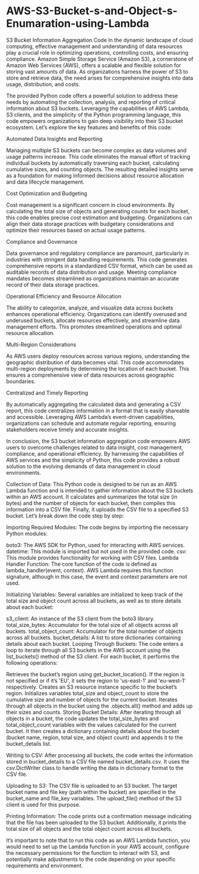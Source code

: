 # AWS-S3-Bucket-s-and-Object-s-Enumaration-using-Lambda

S3 Bucket Information Aggregation Code
In the dynamic landscape of cloud computing, effective management and understanding of data resources play a crucial role in optimizing operations, controlling costs, and ensuring compliance. Amazon Simple Storage Service (Amazon S3), a cornerstone of Amazon Web Services (AWS), offers a scalable and flexible solution for storing vast amounts of data. As organizations harness the power of S3 to store and retrieve data, the need arises for comprehensive insights into data usage, distribution, and costs.

The provided Python code offers a powerful solution to address these needs by automating the collection, analysis, and reporting of critical information about S3 buckets. Leveraging the capabilities of AWS Lambda, S3 clients, and the simplicity of the Python programming language, this code empowers organizations to gain deep visibility into their S3 bucket ecosystem. Let’s explore the key features and benefits of this code:

Automated Data Insights and Reporting

Managing multiple S3 buckets can become complex as data volumes and usage patterns increase. This code eliminates the manual effort of tracking individual buckets by automatically traversing each bucket, calculating cumulative sizes, and counting objects. The resulting detailed insights serve as a foundation for making informed decisions about resource allocation and data lifecycle management.

Cost Optimization and Budgeting

Cost management is a significant concern in cloud environments. By calculating the total size of objects and generating counts for each bucket, this code enables precise cost estimation and budgeting. Organizations can align their data storage practices with budgetary considerations and optimize their resources based on actual usage patterns.

Compliance and Governance

Data governance and regulatory compliance are paramount, particularly in industries with stringent data handling requirements. This code generates comprehensive reports in a standardized CSV format, which can be used as auditable records of data distribution and usage. Meeting compliance mandates becomes streamlined as organizations maintain an accurate record of their data storage practices.

Operational Efficiency and Resource Allocation

The ability to categorize, analyze, and visualize data across buckets enhances operational efficiency. Organizations can identify overused and underused buckets, allocate resources effectively, and streamline data management efforts. This promotes streamlined operations and optimal resource allocation.

Multi-Region Considerations

As AWS users deploy resources across various regions, understanding the geographic distribution of data becomes vital. This code accommodates multi-region deployments by determining the location of each bucket. This ensures a comprehensive view of data resources across geographic boundaries.

Centralized and Timely Reporting

By automatically aggregating the calculated data and generating a CSV report, this code centralizes information in a format that is easily shareable and accessible. Leveraging AWS Lambda’s event-driven capabilities, organizations can schedule and automate regular reporting, ensuring stakeholders receive timely and accurate insights.

In conclusion, the S3 bucket information aggregation code empowers AWS users to overcome challenges related to data insight, cost management, compliance, and operational efficiency. By harnessing the capabilities of AWS services and the simplicity of Python, this code provides a robust solution to the evolving demands of data management in cloud environments.

Collection of Data:
This Python code is designed to be run as an AWS Lambda function and is intended to gather information about the S3 buckets within an AWS account. It calculates and summarizes the total size (in bytes) and the number of objects for each bucket, then compiles this information into a CSV file. Finally, it uploads the CSV file to a specified S3 bucket. Let’s break down the code step by step:

Importing Required Modules: The code begins by importing the necessary Python modules:

boto3: The AWS SDK for Python, used for interacting with AWS services.
datetime: This module is imported but not used in the provided code.
csv: This module provides functionality for working with CSV files.
Lambda Handler Function: The core function of the code is defined as lambda_handler(event, context). AWS Lambda requires this function signature, although in this case, the event and context parameters are not used.

Initializing Variables: Several variables are initialized to keep track of the total size and object count across all buckets, as well as to store details about each bucket:

s3_client: An instance of the S3 client from the boto3 library.
total_size_bytes: Accumulator for the total size of all objects across all buckets.
total_object_count: Accumulator for the total number of objects across all buckets.
bucket_details: A list to store dictionaries containing details about each bucket.
Looping Through Buckets: The code enters a loop to iterate through all S3 buckets in the AWS account using the list_buckets() method of the S3 client. For each bucket, it performs the following operations:

Retrieves the bucket’s region using get_bucket_location(). If the region is not specified or if it’s 'EU', it sets the region to 'us-east-1' and 'eu-west-1' respectively.
Creates an S3 resource instance specific to the bucket’s region.
Initializes variables total_size and object_count to store the cumulative size and number of objects for the current bucket.
Iterates through all objects in the bucket using the .objects.all() method and adds up their sizes and counts.
Storing Bucket Details: After iterating through all objects in a bucket, the code updates the total_size_bytes and total_object_count variables with the values calculated for the current bucket. It then creates a dictionary containing details about the bucket (bucket name, region, total size, and object count) and appends it to the bucket_details list.

Writing to CSV: After processing all buckets, the code writes the information stored in bucket_details to a CSV file named bucket_details.csv. It uses the csv.DictWriter class to handle writing the data in dictionary format to the CSV file.

Uploading to S3: The CSV file is uploaded to an S3 bucket. The target bucket name and file key (path within the bucket) are specified in the bucket_name and file_key variables. The upload_file() method of the S3 client is used for this purpose.

Printing Information: The code prints out a confirmation message indicating that the file has been uploaded to the S3 bucket. Additionally, it prints the total size of all objects and the total object count across all buckets.

It’s important to note that to run this code as an AWS Lambda function, you would need to set up the Lambda function in your AWS account, configure the necessary permissions for the function to interact with S3, and potentially make adjustments to the code depending on your specific requirements and environment.
